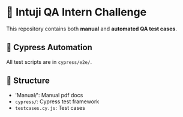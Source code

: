 # 🧪 Intuji QA Intern Challenge

This repository contains both **manual** and **automated QA test cases**.

## 🧪 Cypress Automation
All test scripts are in `cypress/e2e/`.

## 📁 Structure
- 'Manual/': Manual pdf docs
- `cypress/`: Cypress test framework
- `testcases.cy.js`: Test cases
